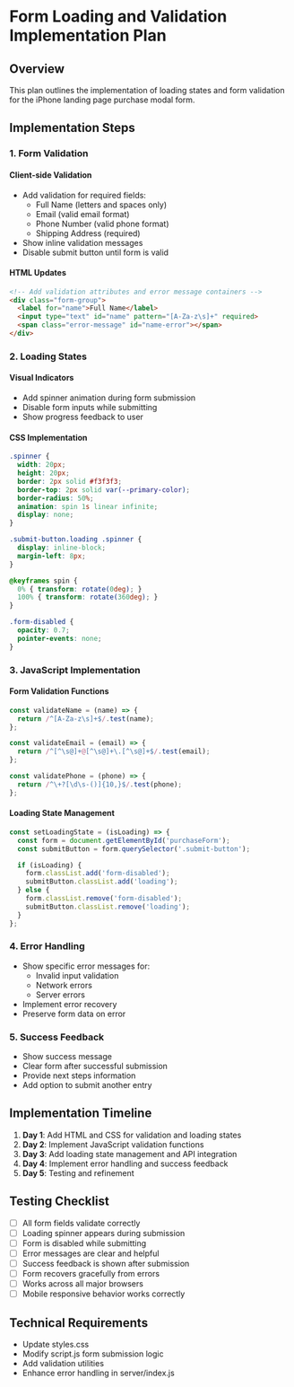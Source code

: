 # Form Loading and Validation Implementation Plan

## Overview
This plan outlines the implementation of loading states and form validation for the iPhone landing page purchase modal form.

## Implementation Steps

### 1. Form Validation

#### Client-side Validation
- Add validation for required fields:
  - Full Name (letters and spaces only)
  - Email (valid email format)
  - Phone Number (valid phone format)
  - Shipping Address (required)
- Show inline validation messages
- Disable submit button until form is valid

#### HTML Updates
```html
<!-- Add validation attributes and error message containers -->
<div class="form-group">
  <label for="name">Full Name</label>
  <input type="text" id="name" pattern="[A-Za-z\s]+" required>
  <span class="error-message" id="name-error"></span>
</div>
```

### 2. Loading States

#### Visual Indicators
- Add spinner animation during form submission
- Disable form inputs while submitting
- Show progress feedback to user

#### CSS Implementation
```css
.spinner {
  width: 20px;
  height: 20px;
  border: 2px solid #f3f3f3;
  border-top: 2px solid var(--primary-color);
  border-radius: 50%;
  animation: spin 1s linear infinite;
  display: none;
}

.submit-button.loading .spinner {
  display: inline-block;
  margin-left: 8px;
}

@keyframes spin {
  0% { transform: rotate(0deg); }
  100% { transform: rotate(360deg); }
}

.form-disabled {
  opacity: 0.7;
  pointer-events: none;
}
```

### 3. JavaScript Implementation

#### Form Validation Functions
```javascript
const validateName = (name) => {
  return /^[A-Za-z\s]+$/.test(name);
};

const validateEmail = (email) => {
  return /^[^\s@]+@[^\s@]+\.[^\s@]+$/.test(email);
};

const validatePhone = (phone) => {
  return /^\+?[\d\s-()]{10,}$/.test(phone);
};
```

#### Loading State Management
```javascript
const setLoadingState = (isLoading) => {
  const form = document.getElementById('purchaseForm');
  const submitButton = form.querySelector('.submit-button');

  if (isLoading) {
    form.classList.add('form-disabled');
    submitButton.classList.add('loading');
  } else {
    form.classList.remove('form-disabled');
    submitButton.classList.remove('loading');
  }
};
```

### 4. Error Handling

- Show specific error messages for:
  - Invalid input validation
  - Network errors
  - Server errors
- Implement error recovery
- Preserve form data on error

### 5. Success Feedback

- Show success message
- Clear form after successful submission
- Provide next steps information
- Add option to submit another entry

## Implementation Timeline

1. **Day 1**: Add HTML and CSS for validation and loading states
2. **Day 2**: Implement JavaScript validation functions
3. **Day 3**: Add loading state management and API integration
4. **Day 4**: Implement error handling and success feedback
5. **Day 5**: Testing and refinement

## Testing Checklist

- [ ] All form fields validate correctly
- [ ] Loading spinner appears during submission
- [ ] Form is disabled while submitting
- [ ] Error messages are clear and helpful
- [ ] Success feedback is shown after submission
- [ ] Form recovers gracefully from errors
- [ ] Works across all major browsers
- [ ] Mobile responsive behavior works correctly

## Technical Requirements

- Update styles.css
- Modify script.js form submission logic
- Add validation utilities
- Enhance error handling in server/index.js
